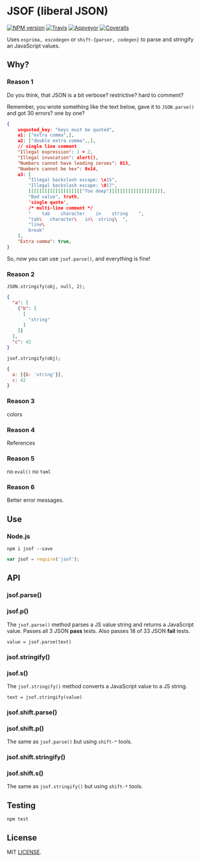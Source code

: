 # JSOF (liberal JSON)
[![NPM version](https://img.shields.io/npm/v/jsof.svg)](https://www.npmjs.org/package/jsof)
[![Travis](https://travis-ci.org/drom/jsof.svg?branch=master)](https://travis-ci.org/drom/jsof)
[![Appveyor](https://ci.appveyor.com/api/projects/status/pcxe8l0w97jwfmil?svg=true)](https://ci.appveyor.com/project/drom/jsof)
[![Coveralls](https://coveralls.io/repos/github/drom/jsof/badge.svg?branch=master)](https://coveralls.io/github/drom/jsof?branch=master)

Uses `esprima, escodegen` or `shift-{parser, codegen}` to parse and stringify an JavaScript values.

## Why?
### Reason 1
Do you think, that JSON is a bit verbose? restrictive? hard to comment?

Remember, you wrote something like the text below,  gave it to `JSON.parse()` and got 30 errors? one by one?

```json
{
    unquoted_key: "keys must be quoted",
    a1: ["extra comma",],
    a2: ["double extra comma",,],
    // single line comment
    "Illegal expression": 1 + 2,
    "Illegal invocation": alert(),
    "Numbers cannot have leading zeroes": 013,
    "Numbers cannot be hex": 0x14,
    a3: [
        "Illegal backslash escape: \x15",
        "Illegal backslash escape: \017",
        [[[[[[[[[[[[[[[[[[[["Too deep"]]]]]]]]]]]]]]]]]]]],
        "Bad value", truth,
        'single quote',
        /* multi-line comment */
        "    tab    character    in    string    ",
        "tab\   character\   in\  string\  ",
        "line\
        break"
    ],
    "Extra comma": true,
}
```

So, now you can use `jsof.parse()`, and everything is fine!

### Reason 2
`JSON.stringify(obj, null, 2);`

```json
{
  "a": [
    {"b": [
      [
        "string"
      ]
    ]}
  ],
  "c": 42
}
```

`jsof.stringify(obj);`

```js
{
  a: [{b: 'string'}],
  c: 42
}
```

### Reason 3
colors

### Reason 4
References

### Reason 5
no `eval()` no `Yaml`

### Reason 6
Better error messages.

## Use
### Node.js

```
npm i jsof --save
```

```js
var jsof = require('jsof');
```

## API
### jsof.parse()
### jsof.p()
The `jsof.parse()` method parses a JS value string and returns a JavaScript value. Passes all 3 JSON **pass** tests. Also passes 18 of 33 JSON **fail** tests.

`value = jsof.parse(text)`

### jsof.stringify()
### jsof.s()
The `jsof.stringify()` method converts a JavaScript value to a JS string.

`text = jsof.stringify(value)`

### jsof.shift.parse()
### jsof.shift.p()
The same as `jsof.parse()` but using `shift-*` tools.

### jsof.shift.stringify()
### jsof.shift.s()
The same as `jsof.stringify()` but using `shift-*` tools.

## Testing
`npm test`

## License
MIT [LICENSE](https://github.com/drom/jsof/blob/master/LICENSE).
